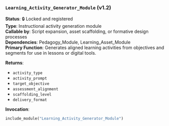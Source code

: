 ### `Learning_Activity_Generator_Module` (v1.2)

**Status**: 🔒 Locked and registered  
**Type**: Instructional activity generation module  
**Callable by**: Script expansion, asset scaffolding, or formative design processes  
**Dependencies**: Pedagogy_Module, Learning_Asset_Module  
**Primary Function**: Generates aligned learning activities from objectives and segments for use in lessons or digital tools.

**Returns**:
- `activity_type`
- `activity_prompt`
- `target_objective`
- `assessment_alignment`
- `scaffolding_level`
- `delivery_format`

**Invocation**:
```python
include_module("Learning_Activity_Generator_Module")
```
